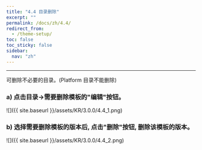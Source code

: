 ```yaml
---
title: "4.4 目录删除"
excerpt: ""
permalink: /docs/zh/4.4/
redirect_from:
  - /theme-setup/
toc: false
toc_sticky: false
sidebar:
  nav: "zh"
---
```


---
可删除不必要的目录。(Platform 目录不能删除)

### a\) 点击目录→需要删除模板的"编辑"按钮。
![]({{ site.baseurl }}/assets/KR/3.0.0/4.4_1.png)

### b\) 选择需要删除模板的版本后, 点击"删除"按钮, 删除该模板的版本。
![]({{ site.baseurl }}/assets/KR/3.0.0/4.4_2.png)
